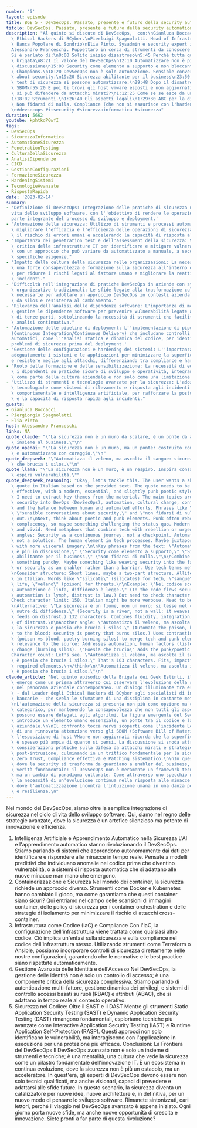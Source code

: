 ```yaml
---
number: '5'
layout: episode
title: BGE 5 - DevSecOps. Passato, presente e futuro della security automation.
titolo: DevSecOps. Passato, presente e futuro della security automation.
description: "Al quinto si discute di DevSecOps,  con:\nGianluca Boccacci, Leader\
  \ Ethical Hackers di BCyber.\nPierluigi Spagnolatti. Head of Infrastructure presso\
  \ Banca Popolare di Sondrio\nElia Pinto. Sysadmin e security expert in Banca d'Italia\n\
  Alessandro Franceschi. Puppettaro in cerca di strumenti da conoscere meglio\n\n\
  Si è parlato di:\n0:00 Solito inizio disastroso\n5:45 Perchè tutta questa\
  \ brigata\n8:21 Il valore del DevSecOps\n12:10 Automatizzare non è più in\
  \ discussione\n15:00 Security come elemento a supporto e non bloccante. Security\
  \ Champions.\n18:20 DevSecOps non è solo automazione. Sensible conversations\
  \ about security.\n19:20 Sicurezza abilitante per il business\n23:50 Non tutti i\
  \ test di sicurezza si possono automatizzare.\n29:48 Dopo il disastro log4j è\
  \ SBOM\n55:20 E poi ti trovi gli host vmware esposti e non aggiornati\n1:10:00 Ci\
  \ si può difendere da attacchi mirati?\n1:12:25 Come se se esce da una intrusione?\n\
  1:18:02 Strumenti.\n1:26:40 Gli aspetti legali\n1:29:30 ABC per la difesa aziendale:\
  \ Non fidarsi di nulla. Compliance (che non si esaurisce con l'hardening). Patching.\n\
  \n#devsecops #itsecurity #sicurezzainformatica #sicurezza"
duration: 5662
youtube: kphtkdPGwfI
tags:
- DevSecOps
- SicurezzaInformatica
- AutomazioneSicurezza
- PenetrationTesting
- CulturaDellaSicurezza
- AnalisiDipendenze
- CICD
- GestioneConfigurazioni
- FormazioneSicurezza
- HardeningSistemi
- TecnologieAvanzate
- RispostaRapida
date: '2023-02-14'
summary:
- 'Definizione di DevSecOps: Integrazione delle pratiche di sicurezza nel ciclo di
  vita dello sviluppo software, con l''obiettivo di rendere le operazioni di sicurezza
  parte integrante del processo di sviluppo e deployment.'
- "Automazione della sicurezza: Utilizzo di strumenti e processi automatizzati per\
  \ migliorare l'efficacia e l'efficienza delle operazioni di sicurezza, riducendo\
  \ il rischio di errori umani e accelerando la capacità di risposta alle minacce."
- "Importanza dei penetration test e dell'assessment della sicurezza: Valutazione\
  \ critica delle infrastrutture IT per identificare e mitigare vulnerabilità,\
  \ con un approccio che può variare da automatizzato a manuale, a seconda delle\
  \ specifiche esigenze."
- "Impatto della cultura della sicurezza nelle organizzazioni: La necessità di\
  \ una forte consapevolezza e formazione sulla sicurezza all'interno delle aziende\
  \ per ridurre i rischi legati al fattore umano e migliorare la reattività agli\
  \ incidenti."
- "Difficoltà nell'integrazione di pratiche DevSecOps in aziende con strutture\
  \ organizzative tradizionali: Le sfide legate alla trasformazione culturale e operativa\
  \ necessarie per adottare un approccio DevSecOps in contesti aziendali caratterizzati\
  \ da silos e resistenza al cambiamento."
- "Rilevanza dell'analisi delle dipendenze software: L'importanza di monitorare e\
  \ gestire le dipendenze software per prevenire vulnerabilità legate a librerie\
  \ di terze parti, sottolineando la necessità di strumenti che facilitino questa\
  \ analisi continuativa."
- 'Automazione delle pipeline di deployment: L''implementazione di pipeline CI/CD
  (Continuous Integration/Continuous Delivery) che includano controlli di sicurezza
  automatici, come l''analisi statica e dinamica del codice, per identificare e risolvere
  problemi di sicurezza prima del deployment.'
- 'Gestione delle configurazioni e hardening dei sistemi: L''importanza di configurare
  adeguatamente i sistemi e le applicazioni per minimizzare la superficie di attacco
  e resistere meglio agli attacchi, differenziando tra compliance e hardening effettivo.'
- "Ruolo della formazione e della sensibilizzazione: La necessità di educare regolarmente\
  \ i dipendenti su pratiche sicure di sviluppo e operatività, integrando la sicurezza\
  \ come parte della cultura aziendale e non solo come una limitazione operativa."
- "Utilizzo di strumenti e tecnologie avanzate per la sicurezza: L'adozione di soluzioni\
  \ tecnologiche come sistemi di rilevamento e risposta agli incidenti (EDR), analisi\
  \ comportamentale e intelligenza artificiale, per rafforzare la postura di sicurezza\
  \ e la capacità di risposta rapida agli incidenti."
guests:
- Gianluca Boccacci
- Piergiorgio Spagnolatti
- Elia Pinto
host: Alessandro Franceschi
links: NA
quote_claude: "\"La sicurezza non è un muro da scalare, è un ponte da attraversare\
  \ insieme al business.\"\n"
quote_openai: "\"La sicurezza non è un muro, ma un ponte: costruito con consapevolezza\
  \ e automatizzato con coraggio.\"\n"
quote_deepseek: "\"Automatizza il veleno, ma ascolta il sangue: sicurezza è poesia\
  \ che brucia i silos.\"\n"
quote_llama: "\"La sicurezza non è un muro, è un respiro. Inspira consapevolezza,\
  \ espira vulnerabilità.\""
quote_deepseek_reasoning: "Okay, let's tackle this. The user wants a short, impactful\
  \ quote in Italian based on the provided text. The quote needs to be memorable and\
  \ effective, with a modern, essential, and slightly punk poetic style.\n\nFirst,\
  \ I need to extract key themes from the material. The main topics are integrating\
  \ security into DevOps (DevSecOps), automation, cultural change, continuous processes,\
  \ and the balance between human and automated efforts. Phrases like \"Security Champions,\"\
  \ \"sensible conversations about security,\" and \"non fidarsi di nulla\" stand\
  \ out.\n\nNext, think about poetic and punk elements. Punk often rebels against\
  \ complacency, so maybe something challenging the status quo. Modern poetry is concise\
  \ and vivid. Need metaphors that combine tech with rebellion or urgency.\n\nPossible\
  \ angles: Security as a continuous journey, not a checkpoint. Automation as a tool,\
  \ not a solution. The human element in tech processes. Maybe juxtapose tech terms\
  \ with more visceral imagery.\n\nKey phrases from the text: \"Automatizzare non\
  \ è più in discussione,\" \"Security come elemento a supporto,\" \"Sicurezza\
  \ abilitante per il business,\" \"Non fidarsi di nulla.\"\n\nCombine these into\
  \ something punchy. Maybe something like weaving security into the fabric of development,\
  \ or security as an enabler rather than a barrier. Use tech terms metaphorically.\n\
  \nConsider structure: Short lines, maybe a two-part structure. Alliteration or rhyme\
  \ in Italian. Words like \"silicati\" (silicates) for tech, \"sangue\" (blood) for\
  \ life, \"veleno\" (poison) for threats.\n\nExample: \"Nel codice scorre sicurezza:\
  \ automazione è linfa, diffidenza è legge.\" (In the code flows security:\
  \ automation is lymph, distrust is law.) But need to check character count.\n\n\
  Check character limit: 150. Italian might be more verbose. Need to be concise.\n\
  \nAlternative: \"La sicurezza è un fiume, non un muro: si tesse nel codice, si\
  \ nutre di diffidenza.\" (Security is a river, not a wall: it weaves into code,\
  \ feeds on distrust.) 132 characters. Combines fluidity, integration, and necessity\
  \ of distrust.\n\nAnother angle: \"Automatizza il veleno, ma ascolta il sangue:\
  \ la sicurezza è poesia che brucia i silos.\" (Automate the poison, but listen\
  \ to the blood: security is poetry that burns silos.) Uses contrasting metaphors\
  \ (poison vs blood, poetry burning silos) to merge tech and punk elements.\n\nCheck\
  \ relevance to the source: Addresses automation, human factors (listening), cultural\
  \ change (burning silos). \"Poesia che brucia\" adds the punk/poetic touch.\n\n\
  Character count: Let's see. \"Automatizza il veleno, ma ascolta il sangue: sicurezza\
  \ è poesia che brucia i silos.\" That's 103 characters. Fits, impactful, combines\
  \ required elements.\n</think>\n\"Automatizza il veleno, ma ascolta il sangue: sicurezza\
  \ è poesia che brucia i silos.\"\n"
claude_article: "Nel quinto episodio della Brigata dei Geek Estinti, il tema del DevSecOps\
  \ emerge come un prisma attraverso cui osservare l'evoluzione della sicurezza informatica\
  \ nel panorama aziendale contemporaneo. Un dialogo illuminante tra esperti del settore\
  \ - dal Leader degli Ethical Hackers di BCyber agli specialisti di infrastrutture\
  \ bancarie - che svela le sfumature di una disciplina in costante metamorfosi.\n\
  \nL'automazione della sicurezza si presenta non più come opzione ma come imperativo\
  \ categorico, pur mantenendo la consapevolezza che non tutti gli aspetti della cybersecurity\
  \ possono essere delegati agli algoritmi. La figura emergente del Security Champion\
  \ introduce un elemento umano essenziale, un ponte tra il codice e la consciousness\
  \ aziendale.\n\nIl confronto tocca nervi scoperti come l'incidente Log4j, catalizzatore\
  \ di una rinnovata attenzione verso gli SBOM (Software Bill of Materials), mentre\
  \ l'esposizione di host VMware non aggiornati ricorda che la superficie d'attacco\
  \ è spesso più ampia di quanto si pensi. La discussione si snoda attraverso\
  \ considerazioni pratiche sulla difesa da attacchi mirati e strategie di recovery\
  \ post-intrusione, culminando in un trittico fondamentale per la sicurezza aziendale:\
  \ Zero Trust, Compliance effettiva e Patching sistematico.\n\nIn questo scenario,\
  \ dove la security si trasforma da guardiano a enabler del business, emerge una\
  \ verità fondamentale: il DevSecOps non è meramente un framework tecnologico,\
  \ ma un cambio di paradigma culturale. Come attraverso uno specchio nero, riflette\
  \ la necessità di un'evoluzione continua nella risposta alle minacce digitali,\
  \ dove l'automatizzazione incontra l'intuizione umana in una danza perpetua di adattamento\
  \ e resilienza.\n"
---
```

Nel mondo del DevSecOps, siamo oltre la semplice integrazione di sicurezza nel ciclo di vita dello sviluppo software. Qui, siamo nel regno delle strategie avanzate, dove la sicurezza è un artefice silenzioso ma potente di innovazione e efficienza.
1. Intelligenza Artificiale e Apprendimento Automatico nella Sicurezza L'AI e l'apprendimento automatico stanno rivoluzionando il DevSecOps. Stiamo parlando di sistemi che apprendono autonomamente dai dati per identificare e rispondere alle minacce in tempo reale. Pensate a modelli predittivi che individuano anomalie nel codice prima che diventino vulnerabilità, o a sistemi di risposta automatica che si adattano alle nuove minacce man mano che emergono.
2. Containerizzazione e Sicurezza Nel mondo dei container, la sicurezza richiede un approccio diverso. Strumenti come Docker e Kubernetes hanno cambiato il gioco, ma come garantiamo che questi container siano sicuri? Qui entriamo nel campo delle scansioni di immagini container, delle policy di sicurezza per i container orchestration e delle strategie di isolamento per minimizzare il rischio di attacchi cross-container.
3. Infrastruttura come Codice (IaC) e Compliance Con l'IaC, la configurazione dell'infrastruttura viene trattata come qualsiasi altro codice. Ciò implica un'enfasi sulla sicurezza e sulla compliance nel codice dell'infrastruttura stesso. Utilizzando strumenti come Terraform o Ansible, possiamo incorporare controlli di sicurezza direttamente nelle nostre configurazioni, garantendo che le normative e le best practice siano rispettate automaticamente.
4. Gestione Avanzata delle Identità e dell'Accesso Nel DevSecOps, la gestione delle identità non è solo un controllo di accesso; è una componente critica della sicurezza complessiva. Stiamo parlando di autenticazione multi-fattore, gestione dinamica dei privilegi, e sistemi di controllo accessi basati su ruoli (RBAC) e attributi (ABAC), che si adattano in tempo reale al contesto operativo.
5. Sicurezza nel Codice: Oltre il SAST e il DAST Mentre gli strumenti Static Application Security Testing (SAST) e Dynamic Application Security Testing (DAST) rimangono fondamentali, esploriamo tecniche più avanzate come Interactive Application Security Testing (IAST) e Runtime Application Self-Protection (RASP). Questi approcci non solo identificano le vulnerabilità, ma interagiscono con l'applicazione in esecuzione per una protezione più efficace.
Conclusioni: La Frontiera del DevSecOps Il DevSecOps avanzato non è solo un insieme di strumenti e tecniche; è una mentalità, una cultura che vede la sicurezza come un pilastro fondamentale dell'innovazione IT. È un ecosistema in continua evoluzione, dove la sicurezza non è più un ostacolo, ma un acceleratore.
In quest'era, gli esperti di DevSecOps devono essere non solo tecnici qualificati, ma anche visionari, capaci di prevedere e adattarsi alle sfide future. In questo scenario, la sicurezza diventa un catalizzatore per nuove idee, nuove architetture e, in definitiva, per un nuovo modo di pensare lo sviluppo software.
Rimanete sintonizzati, cari lettori, perché il viaggio nel DevSecOps avanzato è appena iniziato. Ogni giorno porta nuove sfide, ma anche nuove opportunità di crescita e innovazione. Siete pronti a far parte di questa rivoluzione?

